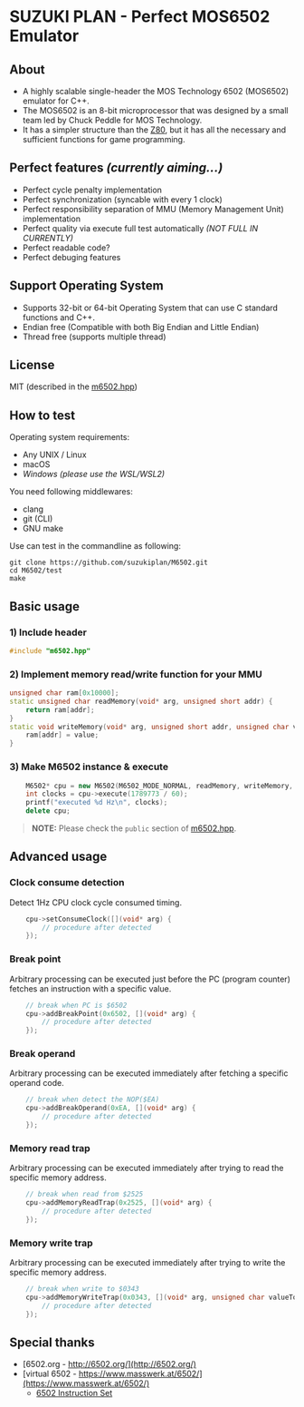# SUZUKI PLAN - Perfect MOS6502 Emulator

## About

- A highly scalable single-header the MOS Technology 6502 (MOS6502) emulator for C++.
- The MOS6502 is an 8-bit microprocessor that was designed by a small team led by Chuck Peddle for MOS Technology.
- It has a simpler structure than the [Z80](https://github.com/suzukiplan/z80), but it has all the necessary and sufficient functions for game programming.

## Perfect features _(currently aiming...)_

- Perfect cycle penalty implementation
- Perfect synchronization (syncable with every 1 clock)
- Perfect responsibility separation of MMU (Memory Management Unit) implementation
- Perfect quality via execute full test automatically _(NOT FULL IN CURRENTLY)_
- Perfect readable code?
- Perfect debuging features

## Support Operating System

- Supports 32-bit or 64-bit Operating System that can use C standard functions and C++.
- Endian free (Compatible with both Big Endian and Little Endian)
- Thread free (supports multiple thread)

## License

MIT (described in the [m6502.hpp](m6502.hpp))

## How to test

Operating system requirements:

- Any UNIX / Linux
- macOS
- _Windows (please use the WSL/WSL2)_

You need following middlewares:

- clang
- git (CLI)
- GNU make

Use can test in the commandline as following:

```shell
git clone https://github.com/suzukiplan/M6502.git
cd M6502/test
make
```

## Basic usage

### 1) Include header

```c++
#include "m6502.hpp"
```

### 2) Implement memory read/write function for your MMU

```c++
unsigned char ram[0x10000];
static unsigned char readMemory(void* arg, unsigned short addr) {
    return ram[addr];
}
static void writeMemory(void* arg, unsigned short addr, unsigned char value) {
    ram[addr] = value;
}
```

### 3) Make M6502 instance & execute

```c++
    M6502* cpu = new M6502(M6502_MODE_NORMAL, readMemory, writeMemory, NULL);
    int clocks = cpu->execute(1789773 / 60);
    printf("executed %d Hz\n", clocks);
    delete cpu;
```

> **NOTE:** Please check the `public` section of [m6502.hpp](m6502.hpp).

## Advanced usage

### Clock consume detection

Detect 1Hz CPU clock cycle consumed timing.

```c++
    cpu->setConsumeClock([](void* arg) {
        // procedure after detected
    });
```

### Break point

Arbitrary processing can be executed just before the PC (program counter) fetches an instruction with a specific value.

```c++
    // break when PC is $6502
    cpu->addBreakPoint(0x6502, [](void* arg) {
        // procedure after detected
    });
```

### Break operand

Arbitrary processing can be executed immediately after fetching a specific operand code.

```c++
    // break when detect the NOP($EA)
    cpu->addBreakOperand(0xEA, [](void* arg) {
        // procedure after detected
    });
```

### Memory read trap

Arbitrary processing can be executed immediately after trying to read the specific memory address.

```c++
    // break when read from $2525
    cpu->addMemoryReadTrap(0x2525, [](void* arg) {
        // procedure after detected
    });
```

### Memory write trap

Arbitrary processing can be executed immediately after trying to write the specific memory address.

```c++
    // break when write to $0343
    cpu->addMemoryWriteTrap(0x0343, [](void* arg, unsigned char valueToWrite) {
        // procedure after detected
    });
```

## Special thanks

- [6502.org - http://6502.org/](http://6502.org/)
- [virtual 6502 - https://www.masswerk.at/6502/](https://www.masswerk.at/6502/)
  - [6502 Instruction Set](https://www.masswerk.at/6502/6502_instruction_set.html)
